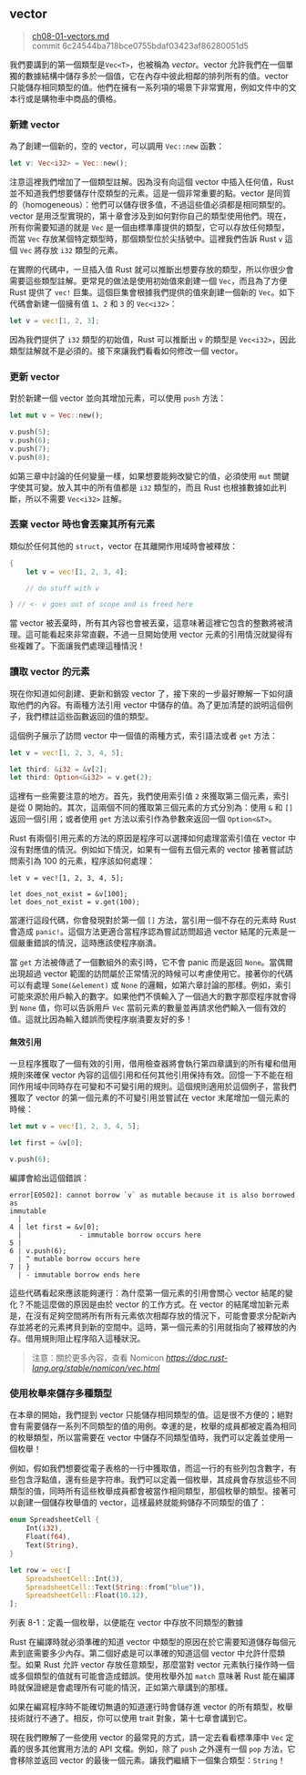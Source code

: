 ## vector

> [ch08-01-vectors.md](https://github.com/rust-lang/book/blob/master/second-edition/src/ch08-01-vectors.md)
> <br>
> commit 6c24544ba718bce0755bdaf03423af86280051d5

我們要講到的第一個類型是`Vec<T>`，也被稱為 *vector*。vector 允許我們在一個單獨的數據結構中儲存多於一個值，它在內存中彼此相鄰的排列所有的值。vector 只能儲存相同類型的值。他們在擁有一系列項的場景下非常實用，例如文件中的文本行或是購物車中商品的價格。

### 新建 vector

為了創建一個新的，空的 vector，可以調用 `Vec::new` 函數：

```rust
let v: Vec<i32> = Vec::new();
```

注意這裡我們增加了一個類型註解。因為沒有向這個 vector 中插入任何值，Rust 並不知道我們想要儲存什麼類型的元素。這是一個非常重要的點。vector 是同質的（homogeneous）：他們可以儲存很多值，不過這些值必須都是相同類型的。vector 是用泛型實現的，第十章會涉及到如何對你自己的類型使用他們。現在，所有你需要知道的就是 `Vec` 是一個由標準庫提供的類型，它可以存放任何類型，而當 `Vec` 存放某個特定類型時，那個類型位於尖括號中。這裡我們告訴 Rust `v` 這個 `Vec` 將存放 `i32` 類型的元素。

在實際的代碼中，一旦插入值 Rust 就可以推斷出想要存放的類型，所以你很少會需要這些類型註解。更常見的做法是使用初始值來創建一個 `Vec`，而且為了方便 Rust 提供了 `vec!` 巨集。這個巨集會根據我們提供的值來創建一個新的 `Vec`。如下代碼會新建一個擁有值 `1`、`2` 和 `3` 的 `Vec<i32>`：

```rust
let v = vec![1, 2, 3];
```

因為我們提供了 `i32` 類型的初始值，Rust 可以推斷出 `v` 的類型是 `Vec<i32>`，因此類型註解就不是必須的。接下來讓我們看看如何修改一個 vector。

### 更新 vector

對於新建一個 vector 並向其增加元素，可以使用 `push` 方法：

```rust
let mut v = Vec::new();

v.push(5);
v.push(6);
v.push(7);
v.push(8);
```

如第三章中討論的任何變量一樣，如果想要能夠改變它的值，必須使用 `mut` 關鍵字使其可變。放入其中的所有值都是 `i32` 類型的，而且 Rust 也根據數據如此判斷，所以不需要 `Vec<i32>` 註解。

### 丟棄 vector 時也會丟棄其所有元素

類似於任何其他的 `struct`，vector 在其離開作用域時會被釋放：

```rust
{
    let v = vec![1, 2, 3, 4];

    // do stuff with v

} // <- v goes out of scope and is freed here
```

當 vector 被丟棄時，所有其內容也會被丟棄，這意味著這裡它包含的整數將被清理。這可能看起來非常直觀，不過一旦開始使用 vector 元素的引用情況就變得有些複雜了。下面讓我們處理這種情況！

### 讀取 vector 的元素

現在你知道如何創建、更新和銷毀 vector 了，接下來的一步最好瞭解一下如何讀取他們的內容。有兩種方法引用 vector 中儲存的值。為了更加清楚的說明這個例子，我們標註這些函數返回的值的類型。

這個例子展示了訪問 vector 中一個值的兩種方式，索引語法或者 `get` 方法：

```rust
let v = vec![1, 2, 3, 4, 5];

let third: &i32 = &v[2];
let third: Option<&i32> = v.get(2);
```

這裡有一些需要注意的地方。首先，我們使用索引值 `2` 來獲取第三個元素，索引是從 0 開始的。其次，這兩個不同的獲取第三個元素的方式分別為：使用 `&` 和 `[]` 返回一個引用；或者使用 `get` 方法以索引作為參數來返回一個 `Option<&T>`。

Rust 有兩個引用元素的方法的原因是程序可以選擇如何處理當索引值在 vector 中沒有對應值的情況。例如如下情況，如果有一個有五個元素的 vector 接著嘗試訪問索引為 100 的元素，程序該如何處理：

```rust,should_panic
let v = vec![1, 2, 3, 4, 5];

let does_not_exist = &v[100];
let does_not_exist = v.get(100);
```

當運行這段代碼，你會發現對於第一個 `[]` 方法，當引用一個不存在的元素時 Rust 會造成 `panic!`。這個方法更適合當程序認為嘗試訪問超過 vector 結尾的元素是一個嚴重錯誤的情況，這時應該使程序崩潰。

當 `get` 方法被傳遞了一個數組外的索引時，它不會 panic 而是返回 `None`。當偶爾出現超過 vector 範圍的訪問屬於正常情況的時候可以考慮使用它。接著你的代碼可以有處理 `Some(&element)` 或 `None` 的邏輯，如第六章討論的那樣。例如，索引可能來源於用戶輸入的數字。如果他們不慎輸入了一個過大的數字那麼程序就會得到 `None` 值，你可以告訴用戶 `Vec` 當前元素的數量並再請求他們輸入一個有效的值。這就比因為輸入錯誤而使程序崩潰要友好的多！

#### 無效引用

一旦程序獲取了一個有效的引用，借用檢查器將會執行第四章講到的所有權和借用規則來確保 vector 內容的這個引用和任何其他引用保持有效。回憶一下不能在相同作用域中同時存在可變和不可變引用的規則。這個規則適用於這個例子，當我們獲取了 vector 的第一個元素的不可變引用並嘗試在 vector 末尾增加一個元素的時候：

```rust
let mut v = vec![1, 2, 3, 4, 5];

let first = &v[0];

v.push(6);
```

編譯會給出這個錯誤：

```text
error[E0502]: cannot borrow `v` as mutable because it is also borrowed as
immutable
  |
4 | let first = &v[0];
  |              - immutable borrow occurs here
5 |
6 | v.push(6);
  | ^ mutable borrow occurs here
7 | }
  | - immutable borrow ends here
```

這些代碼看起來應該能夠運行：為什麼第一個元素的引用會關心 vector 結尾的變化？不能這麼做的原因是由於 vector 的工作方式。在 vector 的結尾增加新元素是，在沒有足夠空間將所有所有元素依次相鄰存放的情況下，可能會要求分配新內存並將老的元素拷貝到新的空間中。這時，第一個元素的引用就指向了被釋放的內存。借用規則阻止程序陷入這種狀況。

> 注意：關於更多內容，查看 Nomicon *https://doc.rust-lang.org/stable/nomicon/vec.html*

### 使用枚舉來儲存多種類型

在本章的開始，我們提到 vector 只能儲存相同類型的值。這是很不方便的；絕對會有需要儲存一系列不同類型的值的用例。幸運的是，枚舉的成員都被定義為相同的枚舉類型，所以當需要在 vector 中儲存不同類型值時，我們可以定義並使用一個枚舉！

例如，假如我們想要從電子表格的一行中獲取值，而這一行的有些列包含數字，有些包含浮點值，還有些是字符串。我們可以定義一個枚舉，其成員會存放這些不同類型的值，同時所有這些枚舉成員都會被當作相同類型，那個枚舉的類型。接著可以創建一個儲存枚舉值的 vector，這樣最終就能夠儲存不同類型的值了：

```rust
enum SpreadsheetCell {
    Int(i32),
    Float(f64),
    Text(String),
}

let row = vec![
    SpreadsheetCell::Int(3),
    SpreadsheetCell::Text(String::from("blue")),
    SpreadsheetCell::Float(10.12),
];
```

<span class="caption">列表 8-1：定義一個枚舉，以便能在 vector 中存放不同類型的數據</span>

Rust 在編譯時就必須準確的知道 vector 中類型的原因在於它需要知道儲存每個元素到底需要多少內存。第二個好處是可以準確的知道這個 vector 中允許什麼類型。如果 Rust 允許 vector 存放任意類型，那麼當對 vector 元素執行操作時一個或多個類型的值就有可能會造成錯誤。使用枚舉外加 `match` 意味著 Rust 能在編譯時就保證總是會處理所有可能的情況，正如第六章講到的那樣。

如果在編寫程序時不能確切無遺的知道運行時會儲存進 vector 的所有類型，枚舉技術就行不通了。相反，你可以使用 trait 對象，第十七章會講到它。

現在我們瞭解了一些使用 vector 的最常見的方式，請一定去看看標準庫中 `Vec` 定義的很多其他實用方法的 API 文檔。例如，除了 `push` 之外還有一個 `pop` 方法，它會移除並返回 vector 的最後一個元素。讓我們繼續下一個集合類型：`String`！